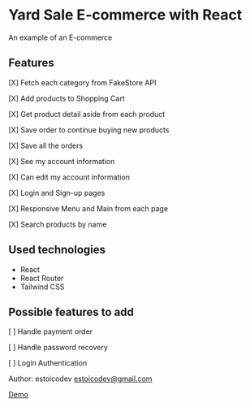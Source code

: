 # Yard Sale E-commerce with React

An example of an E-commerce

## Features

[X] Fetch each category from FakeStore API

[X] Add products to Shopping Cart

[X] Get product detail aside from each product

[X] Save order to continue buying new products

[X] Save all the orders

[X] See my account information

[X] Can edit my account information

[X] Login and Sign-up pages

[X] Responsive Menu and Main from each page

[X] Search products by name

## Used technologies

- React
- React Router
- Tailwind CSS

## Possible features to add

[ ] Handle payment order

[ ] Handle password recovery

[ ] Login Authentication

Author: estoicodev <estoicodev@gmail.com>

[Demo](https://yard-sale-ecommerce.netlify.app/)
